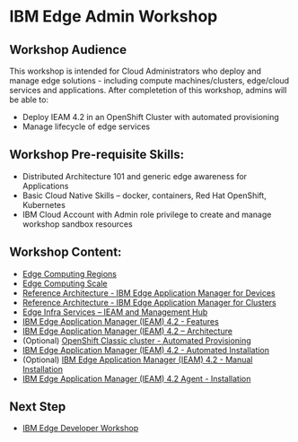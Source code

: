 # IBM Edge Admin Workshop

## Workshop Audience
This workshop is intended for Cloud Administrators who deploy and manage edge solutions - including
compute machines/clusters, edge/cloud services and applications. After completetion of this workshop,
admins will be able to:
- Deploy IEAM 4.2 in an OpenShift Cluster with automated provisioning
- Manage lifecycle of edge services

## Workshop Pre-requisite Skills:
- Distributed Architecture 101 and generic edge awareness for Applications
- Basic Cloud Native Skills – docker, containers, Red Hat OpenShift, Kubernetes
- IBM Cloud Account with Admin role privilege to create and manage workshop sandbox resources

## Workshop Content:
- [Edge Computing Regions](edge-regions.md)
- [Edge Computing Scale](edge-scale.md)
- [Reference Architecture - IBM Edge Application Manager for Devices](reference-architecture-devices.md)
- [Reference Architecture - IBM Edge Application Manager for Clusters](reference-architecture-clusters.md)
- [Edge Infra Services – IEAM and Management Hub](edge-infra-services.md)
- [IBM Edge Application Manager (IEAM) 4.2 - Features](ieam42-features.md)
- [IBM Edge Application Manager (IEAM) 4.2 – Architecture](ieam42-architecture.md)
- (Optional) [OpenShift Classic cluster - Automated Provisioning](openshift-automation.md)
- [IBM Edge Application Manager (IEAM) 4.2 - Automated Installation](ieam42-automation.md)
- (Optional) [IBM Edge Application Manager (IEAM) 4.2 - Manual Installation](ieam42-installation.md)
- [IBM Edge Application Manager (IEAM) 4.2 Agent - Installation](ieam42-agent-automation.md)

## Next Step
- [IBM Edge Developer Workshop](edge-workshop-developer.md)